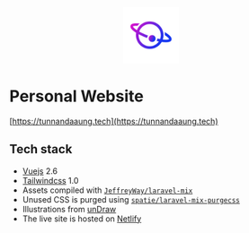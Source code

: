 <p align="center"><img width="100" src="https://github.com/TunNandaAung/portfolio/blob/master/img/profile.png" alt="Logo"></p>

# Personal Website

[https://tunnandaaung.tech](https://tunnandaaung.tech)

## Tech stack

- [Vuejs](https://vuejs.org/) 2.6
- [Tailwindcss](https://tailwindcss.com/docs/what-is-tailwind/) 1.0
- Assets compiled with [`JeffreyWay/laravel-mix`](https://github.com/JeffreyWay/laravel-mix/)
- Unused CSS is purged using [`spatie/laravel-mix-purgecss`](https://github.com/spatie/laravel-mix-purgecss/)
- Illustrations from [unDraw](https://undraw.co/)
- The live site is hosted on [Netlify](https://www.netlify.com/)